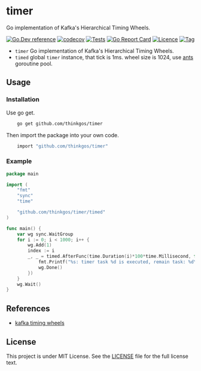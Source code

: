 # timer

Go implementation of Kafka's Hierarchical Timing Wheels.

[![Go.Dev reference](https://img.shields.io/badge/go.dev-reference-blue?logo=go&logoColor=white)](https://pkg.go.dev/github.com/thinkgos/timer?tab=doc)
[![codecov](https://codecov.io/gh/thinkgos/timer/branch/main/graph/badge.svg)](https://codecov.io/gh/thinkgos/timer)
[![Tests](https://github.com/thinkgos/timer/actions/workflows/ci.yml/badge.svg)](https://github.com/thinkgos/timer/actions/workflows/ci.yml)
[![Go Report Card](https://goreportcard.com/badge/github.com/thinkgos/timer)](https://goreportcard.com/report/github.com/thinkgos/timer)
[![Licence](https://img.shields.io/github/license/thinkgos/timer)](https://raw.githubusercontent.com/thinkgos/timer/main/LICENSE)
[![Tag](https://img.shields.io/github/v/tag/thinkgos/timer)](https://github.com/thinkgos/timer/tags)

- `timer` Go implementation of Kafka's Hierarchical Timing Wheels.
- `timed` global `timer` instance, that tick is 1ms. wheel size is 1024, use [ants](https://github.com/panjf2000/ants) goroutine pool.

## Usage

### Installation

Use go get.

```bash
    go get github.com/thinkgos/timer
```

Then import the package into your own code.

```bash
    import "github.com/thinkgos/timer"
```

### Example

[embedmd]:# (_examples/sample/main.go go)
```go
package main

import (
	"fmt"
	"sync"
	"time"

	"github.com/thinkgos/timer/timed"
)

func main() {
	var wg sync.WaitGroup
	for i := 0; i < 1000; i++ {
		wg.Add(1)
		index := i
		_, _ = timed.AfterFunc(time.Duration(i)*100*time.Millisecond, func() {
			fmt.Printf("%s: timer task %d is executed, remain task: %d\n", time.Now().String(), index, timed.TaskCounter())
			wg.Done()
		})
	}
	wg.Wait()
}
```

## References

- [kafka timing wheels](https://github.com/apache/kafka/tree/trunk/server-common/src/main/java/org/apache/kafka/server/util/timer)

## License

This project is under MIT License. See the [LICENSE](LICENSE) file for the full license text.
